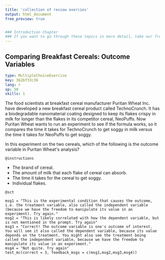 ```yaml
---
title: 'collection of review exercies'
output: html_document
free_preview: true


### Introduction Chapter 
### If you want to go through these topics in more detail, take our free Causal Inference with R - Introduction course here on DataCamp.
---
```


## Comparing Breakfast Cereals: Outcome Variables

```yaml
type: MultipleChoiceExercise
key: 362bf33c36
lang: r
xp: 50
skills: 1
```

The food scientists at breakfast cereal manufacturer Puritan Wheat Inc. have developed a new breakfast cereal product called TechnoCrunch. It has a biodegradable nanomaterial coating designed to keep its flakes crispy in milk for longer than the flakes in its competitor cereal, NeoPuffs. Now Puritan Wheat wants to run an experiment to see if the formula works, so it compares the time it takes for TechnoCrunch to get soggy in milk versus the time it takes for NeoPuffs to get soggy. 

In this experiment on the two cereals, which of the following is the outcome variable in Puritan Wheat's analysis?

`@instructions`
- The brand of cereal.
- The amount of milk that each flake of cereal can absorb.
- The time it takes for the cereal to get soggy.
- Individual flakes.

`@sct`
```{r}
msg1 = "This is the experimental condition that causes the outcome, i.e. the treatment variable, also called the independent variable (because we have the freedom to manipulate its value in an experiment). Try again."
msg2 = "This is likely correlated with how the dependent variable, but is not mentioned in the prompt. Try again"
msg3 = "Correct! The outcome variable is one's outcome of interest. You will see it also called the dependent variable, because its value depends on the treatment. You might also see the treatment being called the independent variable, because we have the freedom to manipulate its value in an experiment."
msg4 = "Not quite. Try again"
test_mc(correct = 3, feedback_msgs = c(msg1,msg2,msg3,msg4))
```


